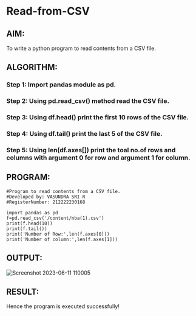 # Read-from-CSV

## AIM:
To write a python program to read contents from a CSV file.

## ALGORITHM:
### Step 1: Import pandas module as pd.

### Step 2: Using pd.read_csv() method read the CSV file.

### Step 3: Using df.head() print the first 10 rows of the CSV file.

### Step 4: Using df.tail() print the last 5 of the CSV file.

### Step 5: Using len(df.axes[]) print the toal no.of rows and columns with argument 0 for row and argument 1 for column.

## PROGRAM:
```
#Program to read contents from a CSV file.
#Developed by: VASUNDRA SRI R
#RegisterNumber: 212222230168

import pandas as pd
f=pd.read_csv('/content/nba(1).csv')
print(f.head(10))
print(f.tail())
print('Number of Row:',len(f.axes[0]))
print('Number of column:',len(f.axes[1]))
```
## OUTPUT:

![Screenshot 2023-06-11 110005](https://github.com/vasundrasriravi/Read-from-CSV/assets/119393983/40f5089c-3d50-42f2-b479-6c654e9dddad)

## RESULT:
Hence the program is executed successfully!
